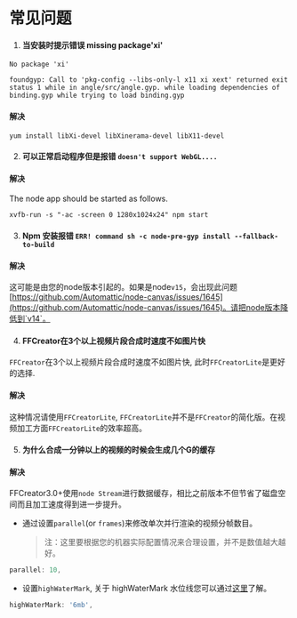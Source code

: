 # 常见问题

1. #### 当安装时提示错误 missing package'xi'

```shell
No package 'xi'

foundgyp: Call to 'pkg-config --libs-only-l x11 xi xext' returned exit status 1 while in angle/src/angle.gyp. while loading dependencies of binding.gyp while trying to load binding.gyp
```

#### 解决

```shell
yum install libXi-devel libXinerama-devel libX11-devel
```

2. #### 可以正常启动程序但是报错 `doesn't support WebGL....`

#### 解决

The node app should be started as follows.

```shell
xvfb-run -s "-ac -screen 0 1280x1024x24" npm start
```

3. #### Npm 安装报错 `ERR! command sh -c node-pre-gyp install --fallback-to-build`

#### 解决

这可能是由您的node版本引起的。如果是node`v15`，会出现此问题 [https://github.com/Automattic/node-canvas/issues/1645](https://github.com/Automattic/node-canvas/issues/1645)。请把node版本降低到`v14`。

4. #### FFCreator在3个以上视频片段合成时速度不如图片快

`FFCreator`在3个以上视频片段合成时速度不如图片快, 此时`FFCreatorLite`是更好的选择.

#### 解决

这种情况请使用`FFCreatorLite`, `FFCreatorLite`并不是`FFCreator`的简化版。在视频加工方面`FFCreatorLite`的效率超高。

5. #### 为什么合成一分钟以上的视频的时候会生成几个G的缓存

#### 解决

FFCreator3.0+使用`node Stream`进行数据缓存，相比之前版本不但节省了磁盘空间而且加工速度得到进一步提升。

- 通过设置`parallel`(or `frames`)来修改单次并行渲染的视频分帧数目。
  > 注：这里要根据您的机器实际配置情况来合理设置，并不是数值越大越好。

```javascript
parallel: 10,
```

- 设置`highWaterMark`, 关于 highWaterMark 水位线您可以通过[这里](http://nodejs.cn/api/stream/buffering.html)了解。

```javascript
highWaterMark: '6mb',
```
